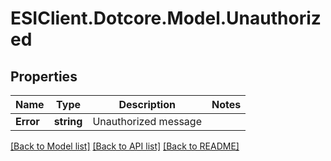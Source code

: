 # ESIClient.Dotcore.Model.Unauthorized
## Properties

Name | Type | Description | Notes
------------ | ------------- | ------------- | -------------
**Error** | **string** | Unauthorized message | 

[[Back to Model list]](../README.md#documentation-for-models) [[Back to API list]](../README.md#documentation-for-api-endpoints) [[Back to README]](../README.md)

